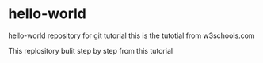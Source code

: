 # hello-world
hello-world repository for git tutorial
this is the tutotial from w3schools.com

This replository bulit step by step from this tutorial
